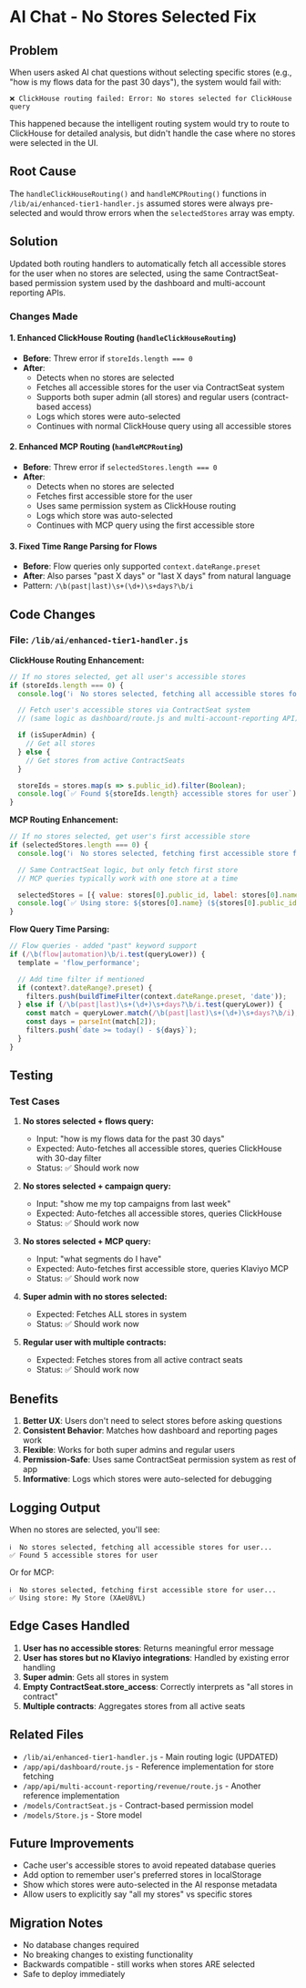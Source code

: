 # AI Chat - No Stores Selected Fix

## Problem
When users asked AI chat questions without selecting specific stores (e.g., "how is my flows data for the past 30 days"), the system would fail with:
```
❌ ClickHouse routing failed: Error: No stores selected for ClickHouse query
```

This happened because the intelligent routing system would try to route to ClickHouse for detailed analysis, but didn't handle the case where no stores were selected in the UI.

## Root Cause
The `handleClickHouseRouting()` and `handleMCPRouting()` functions in `/lib/ai/enhanced-tier1-handler.js` assumed stores were always pre-selected and would throw errors when the `selectedStores` array was empty.

## Solution
Updated both routing handlers to automatically fetch all accessible stores for the user when no stores are selected, using the same ContractSeat-based permission system used by the dashboard and multi-account reporting APIs.

### Changes Made

#### 1. Enhanced ClickHouse Routing (`handleClickHouseRouting`)
- **Before**: Threw error if `storeIds.length === 0`
- **After**:
  - Detects when no stores are selected
  - Fetches all accessible stores for the user via ContractSeat system
  - Supports both super admin (all stores) and regular users (contract-based access)
  - Logs which stores were auto-selected
  - Continues with normal ClickHouse query using all accessible stores

#### 2. Enhanced MCP Routing (`handleMCPRouting`)
- **Before**: Threw error if `selectedStores.length === 0`
- **After**:
  - Detects when no stores are selected
  - Fetches first accessible store for the user
  - Uses same permission system as ClickHouse routing
  - Logs which store was auto-selected
  - Continues with MCP query using the first accessible store

#### 3. Fixed Time Range Parsing for Flows
- **Before**: Flow queries only supported `context.dateRange.preset`
- **After**: Also parses "past X days" or "last X days" from natural language
- Pattern: `/\b(past|last)\s+(\d+)\s+days?\b/i`

## Code Changes

### File: `/lib/ai/enhanced-tier1-handler.js`

**ClickHouse Routing Enhancement:**
```javascript
// If no stores selected, get all user's accessible stores
if (storeIds.length === 0) {
  console.log('ℹ️  No stores selected, fetching all accessible stores for user...');

  // Fetch user's accessible stores via ContractSeat system
  // (same logic as dashboard/route.js and multi-account-reporting API)

  if (isSuperAdmin) {
    // Get all stores
  } else {
    // Get stores from active ContractSeats
  }

  storeIds = stores.map(s => s.public_id).filter(Boolean);
  console.log(`✅ Found ${storeIds.length} accessible stores for user`);
}
```

**MCP Routing Enhancement:**
```javascript
// If no stores selected, get user's first accessible store
if (selectedStores.length === 0) {
  console.log('ℹ️  No stores selected, fetching first accessible store for user...');

  // Same ContractSeat logic, but only fetch first store
  // MCP queries typically work with one store at a time

  selectedStores = [{ value: stores[0].public_id, label: stores[0].name }];
  console.log(`✅ Using store: ${stores[0].name} (${stores[0].public_id})`);
}
```

**Flow Query Time Parsing:**
```javascript
// Flow queries - added "past" keyword support
if (/\b(flow|automation)\b/i.test(queryLower)) {
  template = 'flow_performance';

  // Add time filter if mentioned
  if (context?.dateRange?.preset) {
    filters.push(buildTimeFilter(context.dateRange.preset, 'date'));
  } else if (/\b(past|last)\s+(\d+)\s+days?\b/i.test(queryLower)) {
    const match = queryLower.match(/\b(past|last)\s+(\d+)\s+days?\b/i);
    const days = parseInt(match[2]);
    filters.push(`date >= today() - ${days}`);
  }
}
```

## Testing

### Test Cases

1. **No stores selected + flows query:**
   - Input: "how is my flows data for the past 30 days"
   - Expected: Auto-fetches all accessible stores, queries ClickHouse with 30-day filter
   - Status: ✅ Should work now

2. **No stores selected + campaign query:**
   - Input: "show me my top campaigns from last week"
   - Expected: Auto-fetches all accessible stores, queries ClickHouse
   - Status: ✅ Should work now

3. **No stores selected + MCP query:**
   - Input: "what segments do I have"
   - Expected: Auto-fetches first accessible store, queries Klaviyo MCP
   - Status: ✅ Should work now

4. **Super admin with no stores selected:**
   - Expected: Fetches ALL stores in system
   - Status: ✅ Should work now

5. **Regular user with multiple contracts:**
   - Expected: Fetches stores from all active contract seats
   - Status: ✅ Should work now

## Benefits

1. **Better UX**: Users don't need to select stores before asking questions
2. **Consistent Behavior**: Matches how dashboard and reporting pages work
3. **Flexible**: Works for both super admins and regular users
4. **Permission-Safe**: Uses same ContractSeat permission system as rest of app
5. **Informative**: Logs which stores were auto-selected for debugging

## Logging Output

When no stores are selected, you'll see:
```
ℹ️  No stores selected, fetching all accessible stores for user...
✅ Found 5 accessible stores for user
```

Or for MCP:
```
ℹ️  No stores selected, fetching first accessible store for user...
✅ Using store: My Store (XAeU8VL)
```

## Edge Cases Handled

1. **User has no accessible stores**: Returns meaningful error message
2. **User has stores but no Klaviyo integrations**: Handled by existing error handling
3. **Super admin**: Gets all stores in system
4. **Empty ContractSeat.store_access**: Correctly interprets as "all stores in contract"
5. **Multiple contracts**: Aggregates stores from all active seats

## Related Files
- `/lib/ai/enhanced-tier1-handler.js` - Main routing logic (UPDATED)
- `/app/api/dashboard/route.js` - Reference implementation for store fetching
- `/app/api/multi-account-reporting/revenue/route.js` - Another reference implementation
- `/models/ContractSeat.js` - Contract-based permission model
- `/models/Store.js` - Store model

## Future Improvements
- Cache user's accessible stores to avoid repeated database queries
- Add option to remember user's preferred stores in localStorage
- Show which stores were auto-selected in the AI response metadata
- Allow users to explicitly say "all my stores" vs specific stores

## Migration Notes
- No database changes required
- No breaking changes to existing functionality
- Backwards compatible - still works when stores ARE selected
- Safe to deploy immediately
